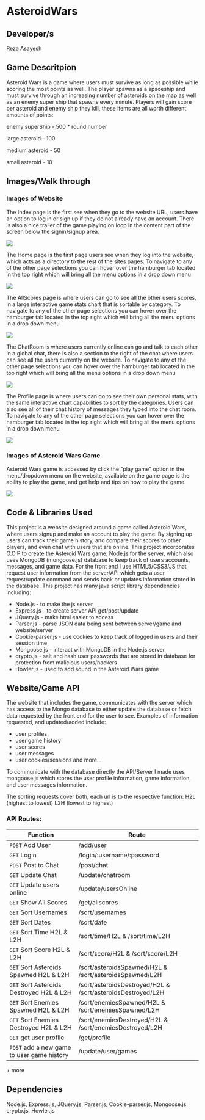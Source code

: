 # AsteroidWars

## Developer/s
[Reza Asayesh](https://github.com/rasayesh)<br/>

## Game Descritpion
<p>Asteroid Wars is a game where users must survive as long as possible while scoring the most points as well. The player
spawns as a spaceship and must survive through an increasing number of asteroids on the map as well as an enemy super ship that
spawns every minute. Players will gain score per asteroid and enemy ship they kill, these items are all worth different amounts
of points:</p>
<p>enemy superShip - 500 * round number</p>
<p>large asteroid - 100</p>
<p>medium asteroid - 50</p>
<p>small asteroid - 10</p>

## Images/Walk through
### Images of Website
<p float="left">
<p>The Index page is the first see when they go to the website URL, users have an option to log in or sign up if they do not already have an account. There is also a nice trailer of the game playing on loop in the content part of the screen below the signin/signup area.</p>
<img src="https://github.com/rasayesh/AsteroidWars/blob/master/images/index.PNG" >
<p>The Home page is the first page users see when they log into the website, which acts as a directory to the rest of the sites pages. To navigate to any of the other page selections you can hover over the hamburger tab located in the top right which will bring all the menu options in a drop down menu </p>
<img src="https://github.com/rasayesh/AsteroidWars/blob/master/images/home.PNG" >
<p>The AllScores page is where users can go to see all the other users scores, in a large interactive game stats chart that is sortable by category. To navigate to any of the other page selections you can hover over the hamburger tab located in the top right which will bring all the menu options in a drop down menu </p>
<img src="https://github.com/rasayesh/AsteroidWars/blob/master/images/allScores.PNG" >
<p>The ChatRoom is where users currently online can go and talk to each other in a global chat, there is also a section to the right of the chat where users can see all the users currently on the website. To navigate to any of the other page selections you can hover over the hamburger tab located in the top right which will bring all the menu options in a drop down menu </p>
<img src="https://github.com/rasayesh/AsteroidWars/blob/master/images/chatRoom.PNG" >
<p>The Profile page is where users can go to see their own personal stats, with the same interactive chart capabilities to sort by the categories. Users can also see all of their chat history of messages they typed into the chat room. To navigate to any of the other page selections you can hover over the hamburger tab located in the top right which will bring all the menu options in a drop down menu </p>
<img src="https://github.com/rasayesh/AsteroidWars/blob/master/images/profile.PNG" >
</p>

### Images of Asteroid Wars Game
<p float="left">
<p>Asteroid Wars game is accessed by click the "play game" option in the menu/dropdown menu
on the website, available on the game page is the ability to play the game, and get help and tips on how to play the game.</p>
<img src="https://github.com/rasayesh/AsteroidWars/blob/master/images/game.PNG" >
</p>

## Code & Libraries Used
This project is a website designed around a game called Asteroid Wars, where users signup and make an account to play the game.
By signing up users can track their game history, and compare their scores to other players, and even chat with users that are online.
This project incorporates O.O.P to create the Asteroid Wars game, Node.js for the server, which also uses MongoDB (mongoose.js) database 
to keep track of users accounts, messages, and game data. For the front end I use HTML5/CSS3/JS that request user information from 
the server/API which gets a user request/update command and sends back or updates information stored in the database. This project has 
many java script library dependencies including: 
- Node.js - to make the js server
- Express.js - to create server API get/post/update 
- JQuery.js - make html easier to access
- Parser.js - parse JSON data being sent between server/game and website/server
- Cookie-parser.js - use cookies to keep track of logged in users and their session time
- Mongoose.js - interact with MongoDB in the Node.js server
- crypto.js - salt and hash user passwords that are stored in database for protection from malicious users/hackers
- Howler.js - used to add sound in the Asteroid Wars game


## Website/Game API
The website that includes the game, communicates with the server which has access to the Mongo database to either update the database or fetch data requested by the front end for the user to see. Examples of information requested, and updated/added include:
- user profiles
- user game history
- user scores
- user messages 
- user cookies/sessions
and more...

To communicate with the database directly the API/Server I made uses mongoose.js which stores the user profile information, game information, and user messages information.

The sorting requests cover both, each url is to the respective function:
H2L (highest to lowest) 
L2H (lowest to highest)

### API Routes:
| Function        | Route     |
| --------        | --------    |
| `POST` Add User | /add/user |
| `GET`  Login    | /login/:username/:password |
| `POST` Post to Chat | /post/chat  |
| `GET`  Update Chat  | /update/chatroom |
| `GET`  Update users online | /update/usersOnline |
| `GET`  Show All Scores     | /get/allscores |
| `GET`  Sort Usernames      | /sort/usernames |      
| `GET`  Sort Dates          | /sort/date |
| `GET`  Sort Time H2L & L2H  | /sort/time/H2L & /sort/time/L2H |
| `GET`  Sort Score H2L & L2H | /sort/score/H2L & /sort/score/L2H |
| `GET`  Sort Asteroids Spawned H2L & L2H | /sort/asteroidsSpawned/H2L & /sort/asteroidsSpawned/L2H |
| `GET`  Sort Asteroids Destroyed H2L & L2H | /sort/asteroidsDestroyed/H2L & /sort/asteroidsDestroyed/L2H |
| `GET`  Sort Enemies Spawned H2L & L2H | /sort/enemiesSpawned/H2L & /sort/enemiesSpawned/L2H |
| `GET`  Sort Enemies Destroyed H2L & L2H | /sort/enemiesDestroyed/H2L & /sort/enemiesDestroyed/L2H |
| `GET`  get user profile | /get/profile |
| `POST` add a new game to user game history | /update/user/games | 
\+ more

## Dependencies
Node.js, Express.js, JQuery.js, Parser.js, Cookie-parser.js, Mongoose.js, crypto.js, Howler.js
